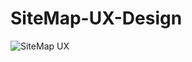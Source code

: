 # SiteMap-UX-Design

![SiteMap UX](https://user-images.githubusercontent.com/103900450/225725740-71d13edb-4928-439e-be55-222e5cd116f9.png)
